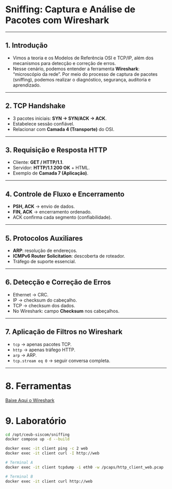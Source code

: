 # Sniffing: Captura e Análise de Pacotes com Wireshark

---

## 1. Introdução
- Vimos a teoria e os Modelos de Referência OSI e TCP/IP, além dos mecanismos para detecção e correção de erros. 
- Nesse cenário, podemos entender a ferramenta **Wireshark**: “microscópio da rede”. Por meio do processo de captura de pacotes (sniffing), podemos realizar o diagnóstico, segurança, auditoria e aprendizado.

---

## 2. TCP Handshake 
- 3 pacotes iniciais: **SYN → SYN/ACK → ACK**.
- Estabelece sessão confiável.
- Relacionar com **Camada 4 (Transporte)** do OSI.

---

## 3. Requisição e Resposta HTTP
- Cliente: **GET / HTTP/1.1**.
- Servidor: **HTTP/1.1 200 OK** + HTML.
- Exemplo de **Camada 7 (Aplicação)**.

---

## 4. Controle de Fluxo e Encerramento
- **PSH, ACK** → envio de dados.
- **FIN, ACK** → encerramento ordenado.
- ACK confirma cada segmento (confiabilidade).

---

## 5. Protocolos Auxiliares
- **ARP**: resolução de endereços.
- **ICMPv6 Router Solicitation**: descoberta de roteador.
- Tráfego de suporte essencial.

---

## 6. Detecção e Correção de Erros
- Ethernet → CRC.
- IP → checksum do cabeçalho.
- TCP → checksum dos dados.
- No Wireshark: campo **Checksum** nos cabeçalhos.

---

## 7. Aplicação de Filtros no Wireshark
- `tcp` → apenas pacotes TCP.  
- `http` → apenas tráfego HTTP.  
- `arp` → ARP.  
- `tcp.stream eq 0` → seguir conversa completa.

---
# 8. Ferramentas

[Baixe Aqui o Wireshark](https://drive.google.com/drive/folders/1d7FwTLtnRSnjJ5k-YRZlORNlY3c1ygQZ?usp=sharing)

# 9. Laboratório

```bash
cd /opt/ceub-siscom/sniffing
docker compose up -d --build

docker exec -it client ping -c 2 web
docker exec -it client curl -I http://web

# Terminal A
docker exec -it client tcpdump -i eth0 -w /pcaps/http_client_web.pcap

# Terminal B
docker exec -it client curl http://web



```

<!--wireshark ./pcaps/http_client_web.pcap
docker network inspect $(docker compose ps -q web | xargs docker inspect --format '{{range .NetworkSettings.Networks}}{{.NetworkID}}{{end}}') \
  | grep -o '"Name": "br-[^"]*' | head -1
# pegue o nome br-XXXX

sudo tcpdump -i br-XXXX -w ./pcaps/bridge.pcap

Filtro Wireshark: tcp.stream eq 0 para seguir a primeira conexão; http para ver HTTP; tcp.flags.syn==1 && tcp.flags.ack==0 para SYN.

Retransmissões desligando o web e refazendo curl para ver RST/timeouts.
-->
